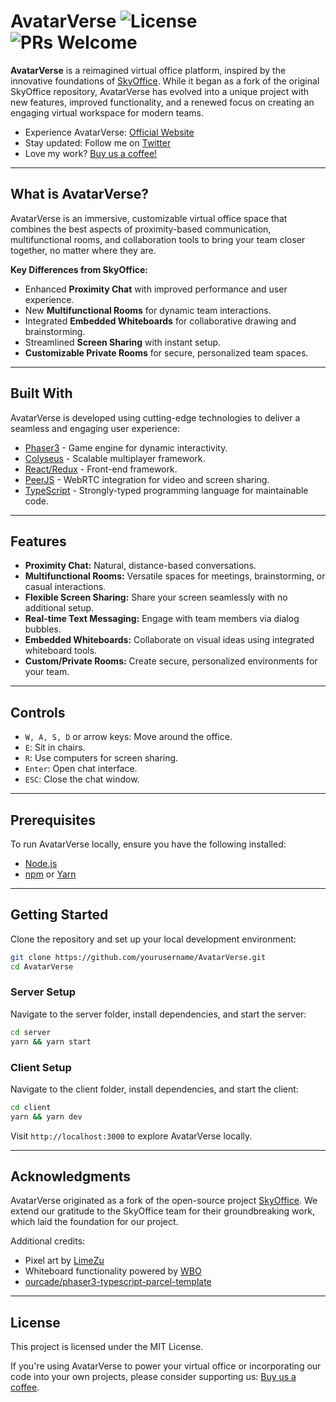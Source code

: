 # AvatarVerse ![License](https://img.shields.io/badge/license-MIT-blue) ![PRs Welcome](https://img.shields.io/badge/PRs-welcome-green.svg)

**AvatarVerse** is a reimagined virtual office platform, inspired by the innovative foundations of [SkyOffice](https://github.com/kevinshen56714/SkyOffice). While it began as a fork of the original SkyOffice repository, AvatarVerse has evolved into a unique project with new features, improved functionality, and a renewed focus on creating an engaging virtual workspace for modern teams.  

- Experience AvatarVerse: [Official Website]()  
- Stay updated: Follow me on [Twitter](https://twitter.com/Kamran1819G)  
- Love my work? [Buy us a coffee!](https://www.buymeacoffee.com/Kamran1819G)  

---

## What is AvatarVerse?

AvatarVerse is an immersive, customizable virtual office space that combines the best aspects of proximity-based communication, multifunctional rooms, and collaboration tools to bring your team closer together, no matter where they are.  

**Key Differences from SkyOffice:**  
- Enhanced **Proximity Chat** with improved performance and user experience.  
- New **Multifunctional Rooms** for dynamic team interactions.  
- Integrated **Embedded Whiteboards** for collaborative drawing and brainstorming.  
- Streamlined **Screen Sharing** with instant setup.  
- **Customizable Private Rooms** for secure, personalized team spaces.  

---

## Built With

AvatarVerse is developed using cutting-edge technologies to deliver a seamless and engaging user experience:  

- [Phaser3](https://github.com/photonstorm/phaser) - Game engine for dynamic interactivity.  
- [Colyseus](https://github.com/colyseus/colyseus) - Scalable multiplayer framework.  
- [React/Redux](https://github.com/facebook/react) - Front-end framework.  
- [PeerJS](https://github.com/peers/peerjs) - WebRTC integration for video and screen sharing.  
- [TypeScript](https://github.com/microsoft/TypeScript) - Strongly-typed programming language for maintainable code.  

---

## Features

- **Proximity Chat:** Natural, distance-based conversations.  
- **Multifunctional Rooms:** Versatile spaces for meetings, brainstorming, or casual interactions.  
- **Flexible Screen Sharing:** Share your screen seamlessly with no additional setup.  
- **Real-time Text Messaging:** Engage with team members via dialog bubbles.  
- **Embedded Whiteboards:** Collaborate on visual ideas using integrated whiteboard tools.  
- **Custom/Private Rooms:** Create secure, personalized environments for your team.  

---

## Controls

- `W, A, S, D` or arrow keys: Move around the office.  
- `E`: Sit in chairs.  
- `R`: Use computers for screen sharing.  
- `Enter`: Open chat interface.  
- `ESC`: Close the chat window.  

---

## Prerequisites

To run AvatarVerse locally, ensure you have the following installed:  

- [Node.js](https://nodejs.org/en/)  
- [npm](https://www.npmjs.com/) or [Yarn](https://yarnpkg.com/)  

---

## Getting Started

Clone the repository and set up your local development environment:  

```bash
git clone https://github.com/yourusername/AvatarVerse.git
cd AvatarVerse
```

### Server Setup

Navigate to the server folder, install dependencies, and start the server:  

```bash
cd server
yarn && yarn start
```

### Client Setup

Navigate to the client folder, install dependencies, and start the client:  

```bash
cd client
yarn && yarn dev
```

Visit `http://localhost:3000` to explore AvatarVerse locally.

---

## Acknowledgments

AvatarVerse originated as a fork of the open-source project [SkyOffice](https://github.com/kevinshen56714/SkyOffice). We extend our gratitude to the SkyOffice team for their groundbreaking work, which laid the foundation for our project.  

Additional credits:  
- Pixel art by [LimeZu](https://limezu.itch.io/)  
- Whiteboard functionality powered by [WBO](https://github.com/lovasoa/whitebophir)  
- [ourcade/phaser3-typescript-parcel-template](https://github.com/ourcade/phaser3-typescript-parcel-template)  

---

## License

This project is licensed under the MIT License.  

If you're using AvatarVerse to power your virtual office or incorporating our code into your own projects, please consider supporting us: [Buy us a coffee](https://www.buymeacoffee.com/avatarverse).  
